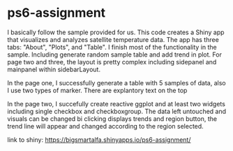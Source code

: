 # ps6-assignment
I basically follow the sample provided for us. This code creates a Shiny app that visualizes and analyzes satellite temperature data. The app has three tabs: "About", "Plots", and "Table".
I finish most of the functionality in the sample. Including generate random sample table and add trend in plot. For page two and three, the layout is pretty complex including sidepanel and mainpanel within sidebarLayout.

In the page one, I successfully generate a table with 5 samples of data, also I use two types of marker. There are explantory text on the top

In the page two, I succefully create reactive ggplot and at least two widgets including single checkbox and checkboxgroup. The data left untouched and visuals can be changed bi clicking displays trends and region button, the trend line will appear and changed according to the region selected.

link to shiny:
https://bigsmartalfa.shinyapps.io/ps6-assignment/